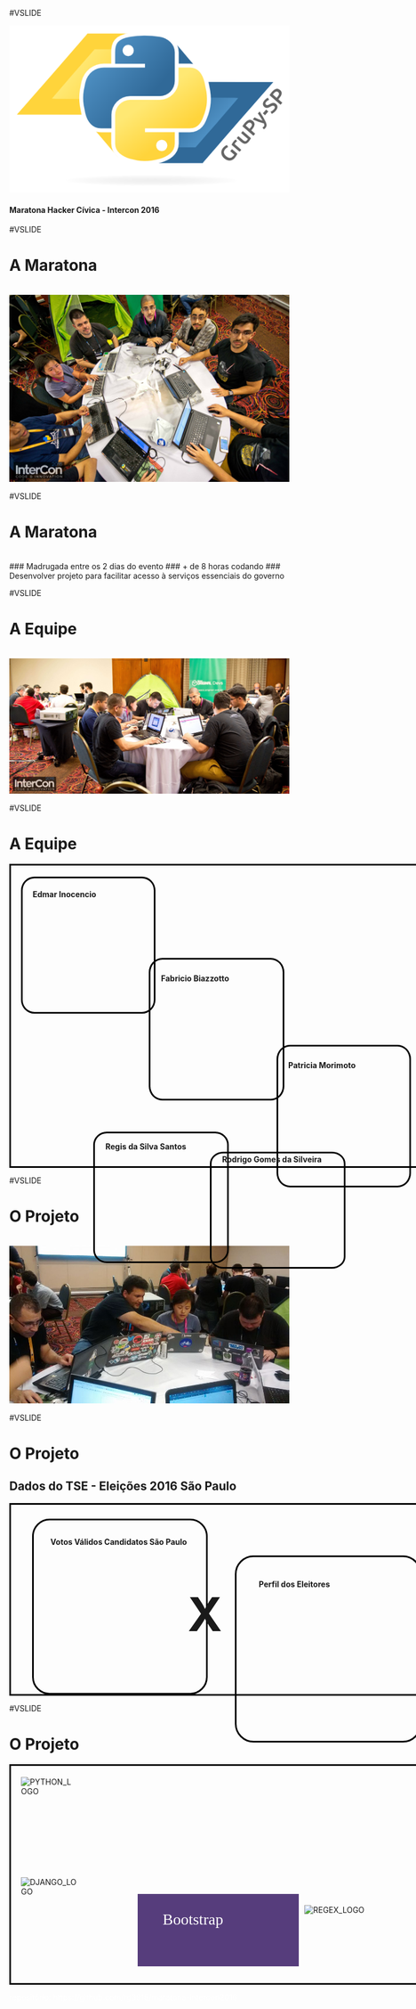 #VSLIDE

![LOGO](maratona_intercon2016/core/static/images/logo-grupy.png)

#### Maratona Hacker Cívica - Intercon 2016

#VSLIDE

# <b>A Maratona</b>

<br>
<img src="maratona_intercon2016/core/static/images/maratona_hacker_03.jpg" />


#VSLIDE

# <b>A Maratona</b>
<br>
### <span class="fragment" data-fragment-index="1" data-autoslide="2000">Madrugada entre os 2 dias do evento</span>
### <span class="fragment" data-fragment-index="2" data-autoslide="2000">+ de 8 horas codando</span>
### <span class="fragment" data-fragment-index="3" data-autoslide="2000">Desenvolver projeto para facilitar acesso à serviços essenciais do governo</span>


#VSLIDE

# <b>A Equipe</b>

<br>
<img src="maratona_intercon2016/core/static/images/maratona_hacker_04.jpg" />


#VSLIDE

# <b>A Equipe</b>

<span style="display: block;
             margin: 0px;
             border: 3px solid #000000;
             padding: 20px 18px;
             height: 500px;
             width: 900px;">
             <span style="display: block;
             margin: 0px;
             border: 3px solid #000000;
             border-radius: 10%;
             padding: 20px 18px;
             height: 200px;
             width: 200px;
             position: relative;">
             <b>
             Edmar Inocencio
             </b>
             </span>
             <span style="display: block;
             margin: -100px 10px;
             border: 3px solid #000000;
             border-radius: 10%;
             padding: 25px 19px;
             height: 200px;
             width: 200px;
             position: relative;
             left: 220px">
             <b>
             Fabricio Biazzotto
             </b>
             </span>
             <span style="display: block;
             margin: -100px 230px;
             border: 3px solid #000000;
             border-radius: 10%;
             padding: 25px 18px;
             height: 200px;
             width: 200px;
             position: relative;
             left: 230px">
             <b>
             Patricia Morimoto
             </b>
             </span>
             <span style="display: block;
             margin: 0px;
             border: 3px solid #000000;
             border-radius: 10%;
             padding: 15px 19px;
             height: 200px;
             width: 200px;
             position: relative;
             left: 130px">
             <b>
             Regis da Silva Santos
             </b>
             </span>
             <span style="display: block;
             margin: -200px 90px 50px;
             border: 3px solid #000000;
             border-radius: 10%;
             padding: 2px 19px;
             height: 200px;
             width: 200px;
             position: relative;
             left: 250px">
             <b>
             Rodrigo Gomes da Silveira
             </b>
             </span>
</span>


#VSLIDE

# <b>O Projeto</b>

<br>
<img src="maratona_intercon2016/core/static/images/maratona_hacker_01.jpg" />


#VSLIDE

# <b>O Projeto</b>

## Dados do TSE - Eleições 2016 São Paulo

<span style="display: block;
             margin: 0px;
             border: 3px solid #000000;
             padding: 20px 18px;
             height: 300px;
             width: 900px;">
             <span style="display: block;
             margin: 5px 50px;
             border: 3px solid #000000;
             border-radius: 10%;
             padding: 30px 30px;
             height: 250px;
             width: 250px;
             position: relative;
             left: -30px">
             <b>
             Votos Válidos Candidatos São Paulo
             </b>
             </span>
             <span style="display: block;
             margin: -200px 0px;
             padding: -10px 20px;
             height: 100px;
             width: 100px;
             position: relative;
             font-size: 6em;
             left: 300px">
             <b>
             X
             </b>
             </span>
             <span style="display: block;
             margin: 45px 350px;
             border: 3px solid #000000;
             border-radius: 10%;
             padding: 40px 40px;
             height: 250px;
             width: 250px;
             position: relative;
             left: 35px">
             <b>
             Perfil dos Eleitores
             </b>
             </span>
</span>



#VSLIDE

# <b>O Projeto</b>

<span style="display: block;
             margin: 0 auto;
             border: 3px solid #000000;
             padding: 20px 18px;
             height: 350px;
             width: 900px;">
             <span style="display: block;
             margin: 0px;
             height: 100px;
             width: 100px;
             position: relative;">
             ![PYTHON_LOGO](https://www.python.org/static/community_logos/python-powered-h-100x130.png)
             </span>
             <span style="display: block;
             margin: 50px 0px;
             padding: 30px 0px 0px;
             height: 100px;
             width: 100px;
             position: relative;">
             ![DJANGO_LOGO](https://www.djangoproject.com/s/img/logos/django-logo-negative.png)
             </span>
             <span style="display: block;
             margin: -120px 10px;
             background-color: #563d7c;
             padding: 30px 45px 0px;
             height: 100px;
             width: 200px;
             position: relative;
             left: 200px">
             <span style="font-family: 'Helvetica Neue Bold'; font-size: 2em; color: #ffffff;">
             Bootstrap
             </span>
             </span>
             <span style="display: block;
             margin: 0px 10px 50px;
             padding: 10px 0px;
             height: 200px;
             width: 200px;
             position: relative;
             left: 500px">
             ![REGEX_LOGO](https://hackr.io/tutorials/learn-regular-expressions-regex/regular-expressions-regex_logo)
             </span>
</span>

<span style="; font-size: 1em; color: #ffffff;">
  repositório: https://github.com/rg3915/maratona-intercon2016
</span>
